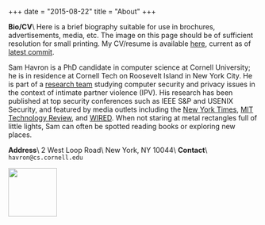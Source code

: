 +++
date = "2015-08-22"
title = "About"
+++ 

**Bio/CV**\\
Here is a brief biography suitable for use in brochures, advertisements,
media, etc. The image on this page should be of sufficient resolution for small
printing. My CV/resume is available
[here](https://github.com/havron/cv/blob/master/havron.cv.pdf), current as of
[latest commit](https://github.com/havron/cv/commits/master).


Sam Havron is a PhD candidate in computer science at Cornell University; he is in
residence at Cornell Tech on Roosevelt Island in New York City. He is part of a [research team](https://www.ipvtechresearch.org)
studying computer security and privacy issues in the context of intimate
partner violence (IPV). His research has been published at top security
conferences such as IEEE S&P and USENIX Security, and featured by media outlets including the [New
York Times](https://www.nytimes.com/2018/05/19/technology/phone-apps-stalking.html), [MIT Technology Review](https://www.technologyreview.com/s/614168/nyc-hires-hackers-to-hit-back-at-stalkerware/), and [WIRED](https://www.wired.com/story/eva-galperin-stalkerware-kaspersky-antivirus/). When not staring at metal rectangles
full of little lights, Sam can often be spotted reading books or exploring new
places.

**Address**\\
2 West Loop Road\\
New York, NY 10044\\
**Contact**\\
`havron@cs.cornell.edu`

<a href="https://www.nytimes.com/2017/09/13/arts/design/cornell-tech-art-roosevelt-island.html" rel="noopener" target="_blank"><img src="/img/manhattan-map.svg" style="width: 7em"></a>
